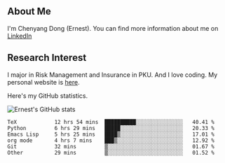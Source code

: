 ## About Me

I'm Chenyang Dong (Ernest). You can find more information about me on [LinkedIn](https://www.linkedin.com/in/%E6%99%A8%E9%98%B3-%E8%91%A3-918ab41b4/)

## Research Interest

I major in Risk Management and Insurance in PKU. And I love coding. My personal website is [here](https://ernestdong.github.io).

Here's my GitHub statistics.

![Ernest's GitHub stats](https://github-readme-stats.vercel.app/api?username=ErnestDong&show_icons=true?count_private=true)

<!--START_SECTION:waka-->

```text
TeX            12 hrs 54 mins  ██████████░░░░░░░░░░░░░░░   40.41 %
Python         6 hrs 29 mins   █████░░░░░░░░░░░░░░░░░░░░   20.33 %
Emacs Lisp     5 hrs 25 mins   ████▒░░░░░░░░░░░░░░░░░░░░   17.01 %
org mode       4 hrs 7 mins    ███▒░░░░░░░░░░░░░░░░░░░░░   12.92 %
Git            32 mins         ▒░░░░░░░░░░░░░░░░░░░░░░░░   01.67 %
Other          29 mins         ▒░░░░░░░░░░░░░░░░░░░░░░░░   01.52 %
```

<!--END_SECTION:waka-->
